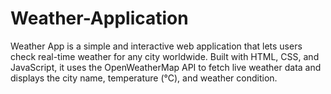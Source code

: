 # Weather-Application
Weather App is a simple and interactive web application that lets users check real-time weather for any city worldwide. Built with HTML, CSS, and JavaScript, it uses the OpenWeatherMap API to fetch live weather data and displays the city name, temperature (°C), and weather condition. 
